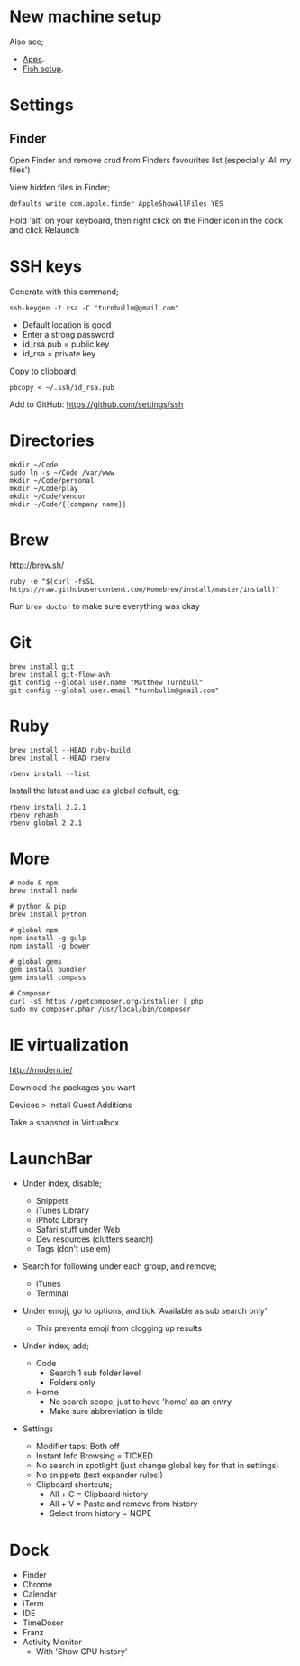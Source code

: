 New machine setup
=================

Also see;
 - [Apps](./apps.md).
 - [Fish setup](/sysadmin/fish/setup.md).



Settings
========

Finder
------

Open Finder and remove crud from Finders favourites list (especially 'All my files')

View hidden files in Finder;

    defaults write com.apple.finder AppleShowAllFiles YES

Hold 'alt' on your keyboard, then right click on the Finder icon in the dock and click Relaunch



SSH keys
========

Generate with this command;

    ssh-keygen -t rsa -C "turnbullm@gmail.com"

- Default location is good
- Enter a strong password
- id_rsa.pub = public key
- id_rsa = private key

Copy to clipboard:

    pbcopy < ~/.ssh/id_rsa.pub

Add to GitHub: https://github.com/settings/ssh



Directories
===========

    mkdir ~/Code
    sudo ln -s ~/Code /var/www
    mkdir ~/Code/personal
    mkdir ~/Code/play
    mkdir ~/Code/vendor
    mkdir ~/Code/{{company name}}



Brew
====

http://brew.sh/

    ruby -e "$(curl -fsSL https://raw.githubusercontent.com/Homebrew/install/master/install)"

Run `brew doctor` to make sure everything was okay



Git
===

    brew install git
    brew install git-flow-avh
    git config --global user.name "Matthew Turnbull"
    git config --global user.email "turnbullm@gmail.com"



Ruby
====

    brew install --HEAD ruby-build
    brew install --HEAD rbenv

    rbenv install --list

Install the latest and use as global default, eg;

    rbenv install 2.2.1
    rbenv rehash
    rbenv global 2.2.1



More
====

    # node & npm
    brew install node

    # python & pip
    brew install python

    # global npm
    npm install -g gulp
    npm install -g bower

    # global gems
    gem install bundler
    gem install compass

    # Composer
    curl -sS https://getcomposer.org/installer | php
    sudo mv composer.phar /usr/local/bin/composer



IE virtualization
=================

http://modern.ie/

Download the packages you want

Devices > Install Guest Additions

Take a snapshot in Virtualbox



LaunchBar
=========

- Under index, disable;
    - Snippets
    - iTunes Library
    - iPhoto Library
    - Safari stuff under Web
    - Dev resources (clutters search)
    - Tags (don't use em)

- Search for following under each group, and remove;
    - iTunes
    - Terminal

- Under emoji, go to options, and tick 'Available as sub search only'
    - This prevents emoji from clogging up results

- Under index, add;
    - Code
        - Search 1 sub folder level
        - Folders only
    - Home
        - No search scope, just to have 'home' as an entry
        - Make sure abbreviation is tilde

- Settings
    - Modifier taps: Both off
    - Instant Info Browsing = TICKED
    - No search in spotlight (just change global key for that in settings)
    - No snippets (text expander rules!)
    - Clipboard shortcuts;
      - All + C = Clipboard history
      - All + V = Paste and remove from history
      - Select from history = NOPE



Dock
====

- Finder
- Chrome
- Calendar
- iTerm
- IDE
- TimeDoser
- Franz
- Activity Monitor
    - With 'Show CPU history'
